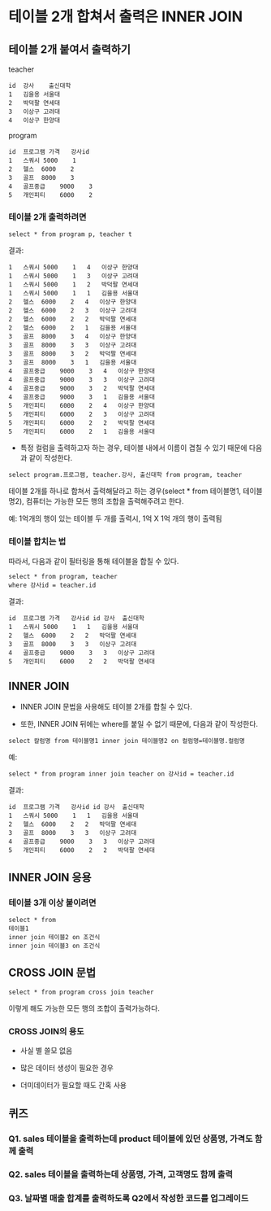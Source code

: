 # 테이블 2개 합쳐서 출력은 INNER JOIN

## 테이블 2개 붙여서 출력하기

teacher

```
id  강사    출신대학
1	김을용	서울대
2	박덕팔	연세대
3	이상구	고려대
4	이상구	한양대
```

program

```
id  프로그램 가격   강사id
1	스쿼시	5000	1
2	헬스	6000	2
3	골프	8000	3
4	골프중급	9000	3
5	개인피티	6000	2
```

### 테이블 2개 출력하려면

```
select * from program p, teacher t
```

결과:

```
1	스쿼시	5000	1	4	이상구	한양대
1	스쿼시	5000	1	3	이상구	고려대
1	스쿼시	5000	1	2	박덕팔	연세대
1	스쿼시	5000	1	1	김을용	서울대
2	헬스	6000	2	4	이상구	한양대
2	헬스	6000	2	3	이상구	고려대
2	헬스	6000	2	2	박덕팔	연세대
2	헬스	6000	2	1	김을용	서울대
3	골프	8000	3	4	이상구	한양대
3	골프	8000	3	3	이상구	고려대
3	골프	8000	3	2	박덕팔	연세대
3	골프	8000	3	1	김을용	서울대
4	골프중급	9000	3	4	이상구	한양대
4	골프중급	9000	3	3	이상구	고려대
4	골프중급	9000	3	2	박덕팔	연세대
4	골프중급	9000	3	1	김을용	서울대
5	개인피티	6000	2	4	이상구	한양대
5	개인피티	6000	2	3	이상구	고려대
5	개인피티	6000	2	2	박덕팔	연세대
5	개인피티	6000	2	1	김을용	서울대

```

- 특정 컬럼을 출력하고자 하는 경우, 테이블 내에서 이름이 겹칠 수 있기 때문에 다음과 같이 작성한다.

```
select program.프로그램, teacher.강사, 출신대학 from program, teacher
```

테이블 2개를 하나로 합쳐서 출력해달라고 하는 경우(select \* from 테이블명1, 테이블명2), 컴퓨터는 가능한 모든 행의 조합을 출력해주려고 한다.

예: 1억개의 행이 있는 테이블 두 개를 출력시, 1억 X 1억 개의 행이 출력됨

### 테이블 합치는 법

따라서, 다음과 같이 필터링을 통해 테이블을 합칠 수 있다.

```
select * from program, teacher
where 강사id = teacher.id
```

결과:

```
id  프로그램 가격   강사id id 강사  출신대학
1	스쿼시	5000	1	1	김을용	서울대
2	헬스	6000	2	2	박덕팔	연세대
3	골프	8000	3	3	이상구	고려대
4	골프중급	9000	3	3	이상구	고려대
5	개인피티	6000	2	2	박덕팔	연세대
```

## INNER JOIN

- INNER JOIN 문법을 사용해도 테이블 2개를 합칠 수 있다.

- 또한, INNER JOIN 뒤에는 where를 붙일 수 없기 때문에, 다음과 같이 작성한다.

```
select 칼럼명 from 테이블명1 inner join 테이블명2 on 컬럼명=테이블명.컬럼명
```

예:

```
select * from program inner join teacher on 강사id = teacher.id
```

결과:

```
id  프로그램 가격   강사id id 강사  출신대학
1	스쿼시	5000	1	1	김을용	서울대
2	헬스	6000	2	2	박덕팔	연세대
3	골프	8000	3	3	이상구	고려대
4	골프중급	9000	3	3	이상구	고려대
5	개인피티	6000	2	2	박덕팔	연세대
```

## INNER JOIN 응용

### 테이블 3개 이상 붙이려면

```
select * from
테이블1
inner join 테이블2 on 조건식
inner join 테이블3 on 조건식
```

## CROSS JOIN 문법

```
select * from program cross join teacher
```

이렇게 해도 가능한 모든 행의 조합이 출력가능하다.

### CROSS JOIN의 용도

- 사실 별 쓸모 없음

- 많은 데이터 생성이 필요한 경우
- 더미데이터가 필요할 때도 간혹 사용

## 퀴즈

### Q1. sales 테이블을 출력하는데 product 테이블에 있던 상품명, 가격도 함께 출력

### Q2. sales 테이블을 출력하는데 상품명, 가격, 고객명도 함께 출력

### Q3. 날짜별 매출 합계를 출력하도록 Q2에서 작성한 코드를 업그레이드
